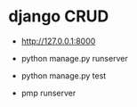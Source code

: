 # django CRUD

- <http://127.0.0.1:8000>

- python manage.py runserver

- python manage.py test

- pmp runserver
